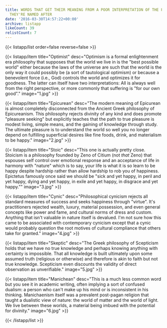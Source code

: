 ```yaml
---
title: WORDS THAT GET THEIR MEANING FROM A POOR INTERPRETATION OF THE FORMAL PHILOSOPHY
  THEY'RE NAMED AFTER
date: '2016-03-30T14:57:22+00:00'
archive: listapp
likeCount: 39
relistCount: 7
---
```


{{< listapp/list order=false reverse=false >}}

   {{< listapp/item title="Optimist"
      desc="Optimism is a formal enlightenment era philosophy that supposes that the world we live in is the \"best possible world\" either because the laws of the universe are such that the world is the only way it could possibly be (a sort of tautological optimism) or because a benevolent force (i.e., God) controls the world and optimizes it for goodness. The latter can itself have two interpretations: All is always well from the right perspective, or more commonly that suffering is \"for our own good\"."
      image="1.jpg" >}}

   {{< listapp/item title="Epicurean"
      desc="The modern meaning of Epicurean is almost completely disconnected from the Ancient Greek philosophy of Epicureanism. This philosophy rejects divinity of any kind and does promote \"pleasure seeking\" but explicitly teaches that the path to true pleasure is modest living, simple means, and the gaining of knowledge through study. The ultimate pleasure is to understand the world so well you no longer depend on fulfilling superficial desires like fine foods, drink, and materialism to be happy."
      image="2.jpg" >}}

   {{< listapp/item title="Stoic"
      desc="This one is actually pretty close. Stoicism is a philosophy founded by Zeno of Citium (not *that* Zeno) that espouses self control over emotional response and an acceptance of life in harmony with \"nature\" which is to say, your life is what it is so learn to be happy despite hardship rather than allow hardship to rob you of happiness. Epictetus famously once said we should be \"sick and yet happy, in peril and yet happy, dying and yet happy, in exile and yet happy, in disgrace and yet happy.\""
      image="3.jpg" >}}

   {{< listapp/item title="Cynic"
      desc="Philosophical cynicism rejects all standard measures of success and seeks happiness through \"virtue\". It's practitioners rejected wealth, luxury, material possession, and even general concepts like power and fame, and cultural norms of dress and custom. Anything that isn't valuable in nature itself is devalued. I'm not sure how this came to be associated with contemporary cynicism except that a cynic would probably question the root motives of cultural compliance that others take for granted."
      image="4.jpg" >}}

   {{< listapp/item title="Skeptic"
      desc="The Greek philosophy of Scepticism holds that we have no true knowledge and perhaps knowing anything with certainty is impossible. That all knowledge is built ultimately upon some assumed truth (religious or otherwise) and therefore is akin to faith but not true knowledge. Scepticism even discounts the validity of direct observation as unverifiable."
      image="5.jpg" >}}

   {{< listapp/item title="Manichean"
      desc="This is a much less common word but you see it in academic writing, often implying a sort of confused dualism: a person who can't make up his mind or is inconsistent in his thinking. Manichaenism itself was a prevalent post-pagan religion that taught a dualistic view of nature: the world of matter and the world of light. We live between these worlds, a material being imbued with the potential for divinity."
      image="6.jpg" >}}

{{< /listapp/list >}}
